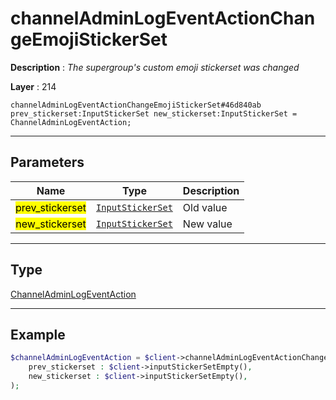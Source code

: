 # channelAdminLogEventActionChangeEmojiStickerSet

**Description** : *The supergroup&#039;s custom emoji stickerset was changed*

**Layer** : 214

```tl
channelAdminLogEventActionChangeEmojiStickerSet#46d840ab prev_stickerset:InputStickerSet new_stickerset:InputStickerSet = ChannelAdminLogEventAction;
```

---

## Parameters

| Name | Type | Description |
| :---: | :---: | :--- |
| <mark>prev_stickerset</mark> | [`InputStickerSet`](type/InputStickerSet) | Old value |
| <mark>new_stickerset</mark> | [`InputStickerSet`](type/InputStickerSet) | New value |

---

## Type

[ChannelAdminLogEventAction](type/ChannelAdminLogEventAction)

---

## Example

```php
$channelAdminLogEventAction = $client->channelAdminLogEventActionChangeEmojiStickerSet(
	prev_stickerset : $client->inputStickerSetEmpty(),
	new_stickerset : $client->inputStickerSetEmpty(),
);
```